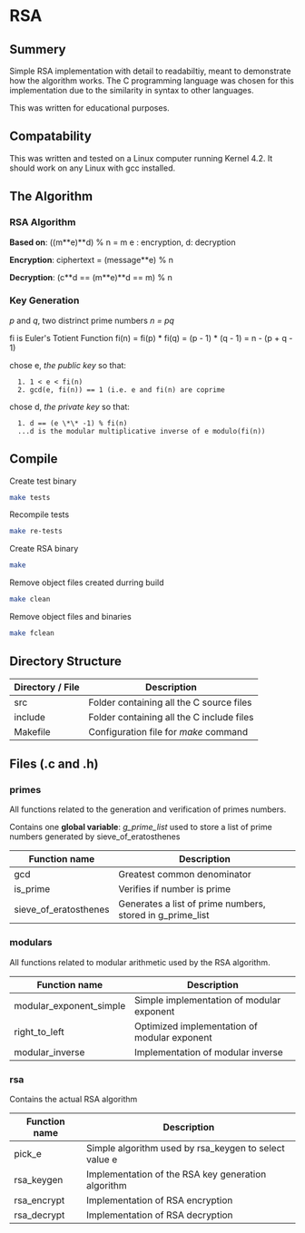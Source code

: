 # RSA

## Summery
Simple RSA implementation with detail to readabiltiy, meant to demonstrate
how the algorithm works. The C programming language was chosen for this implementation
due to the similarity in syntax to other languages.

This was written for educational purposes.

## Compatability
This was written and tested on a Linux computer running Kernel 4.2.
It should work on any Linux with gcc installed.

## The Algorithm
### RSA Algorithm
**Based on**: ((m\*\*e)\*\*d) % n = m
e : encryption, d: decryption

**Encryption**: ciphertext = (message\*\*e) % n

**Decryption**: (c**d == (m\*\*e)\*\*d == m)  % n

### Key Generation
*p* and *q*, two distrinct prime numbers
*n = pq*

fi is Euler's Totient Function
fi(n) = fi(p) \* fi(q) = (p - 1) \* (q - 1) = n - (p + q - 1)

chose e, *the public key* so that:

      1. 1 < e < fi(n)
      2. gcd(e, fi(n)) == 1 (i.e. e and fi(n) are coprime

chose d, *the private key* so that:

      1. d == (e \*\* -1) % fi(n)
      ...d is the modular multiplicative inverse of e modulo(fi(n))

## Compile
Create test binary
```bash
make tests
```

Recompile tests
```bash
make re-tests
```

Create RSA binary
```bash
make
```

Remove object files created durring build
```bash
make clean
```

Remove object files and binaries
```bash
make fclean
```

## Directory Structure

| Directory / File	| Description					|
| -------------		| -----------					|
| src			| Folder containing all the C source files	|
| include		| Folder containing all the C include files	|
| Makefile		| Configuration file for *make* command		|

## Files (.c and .h)
### primes
All functions related to the generation and verification of primes numbers.

Contains one **global variable**: *g_prime_list* used to store a list of prime numbers
generated by sieve_of_eratosthenes

| Function name	      	 | Description							|
| -------------		 | -----------							|
| gcd			 | Greatest common denominator					|
| is_prime		 | Verifies if number is prime					|
| sieve_of_eratosthenes	 | Generates a list of prime numbers, stored in g_prime_list	|

### modulars
All functions related to modular arithmetic used by the RSA algorithm.

| Function name		 	 | Description					|
| -------------		 	 | -----------					|
| modular_exponent_simple	 | Simple implementation of modular exponent	|
| right_to_left			 | Optimized implementation of modular exponent	|
| modular_inverse		 | Implementation of modular inverse   		|

### rsa
Contains the actual RSA algorithm

| Function name			| Description						|
| -------------			| -----------						|
| pick_e			| Simple algorithm used by rsa_keygen to select value e	|
| rsa_keygen			| Implementation of the RSA key generation  algorithm	|
| rsa_encrypt			| Implementation of RSA encryption			|
| rsa_decrypt			| Implementation of RSA decryption			|
